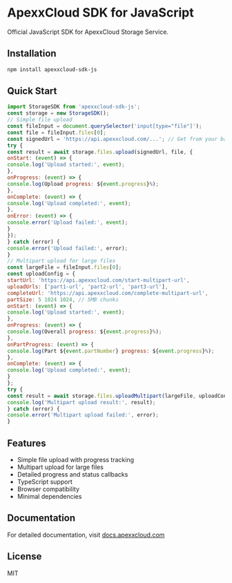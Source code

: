 # ApexxCloud SDK for JavaScript

Official JavaScript SDK for ApexxCloud Storage Service.

## Installation 

```bash
npm install apexxcloud-sdk-js
```


## Quick Start

```javascript
import StorageSDK from 'apexxcloud-sdk-js';
const storage = new StorageSDK();
// Simple file upload
const fileInput = document.querySelector('input[type="file"]');
const file = fileInput.files[0];
const signedUrl = 'https://api.apexxcloud.com/...'; // Get from your backend
try {
const result = await storage.files.upload(signedUrl, file, {
onStart: (event) => {
console.log('Upload started:', event);
},
onProgress: (event) => {
console.log(Upload progress: ${event.progress}%);
},
onComplete: (event) => {
console.log('Upload completed:', event);
},
onError: (event) => {
console.error('Upload failed:', event);
}
});
} catch (error) {
console.error('Upload failed:', error);
}
// Multipart upload for large files
const largeFile = fileInput.files[0];
const uploadConfig = {
startUrl: 'https://api.apexxcloud.com/start-multipart-url',
uploadUrls: ['part1-url', 'part2-url', 'part3-url'],
completeUrl: 'https://api.apexxcloud.com/complete-multipart-url',
partSize: 5 1024 1024, // 5MB chunks
onStart: (event) => {
console.log('Upload started:', event);
},
onProgress: (event) => {
console.log(Overall progress: ${event.progress}%);
},
onPartProgress: (event) => {
console.log(Part ${event.partNumber} progress: ${event.progress}%);
},
onComplete: (event) => {
console.log('Upload completed:', event);
}
};
try {
const result = await storage.files.uploadMultipart(largeFile, uploadConfig);
console.log('Multipart upload result:', result);
} catch (error) {
console.error('Multipart upload failed:', error);
}
```


## Features

- Simple file upload with progress tracking
- Multipart upload for large files
- Detailed progress and status callbacks
- TypeScript support
- Browser compatibility
- Minimal dependencies

## Documentation

For detailed documentation, visit [docs.apexxcloud.com](https://docs.apexxcloud.com)

## License

MIT
